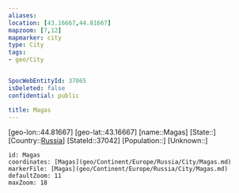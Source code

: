 ```yaml
---
aliases: 
location: [43.16667,44.81667]
mapzoom: [7,12] 
mapmarker: city 
type: City
tags:
- geo/City


SpocWebEntityId: 37065
isDeleted: false
confidential: public

title: Magas
---
```

[geo-lon::44.81667]
[geo-lat::43.16667]
[name::Magas]
[State::]
[Country::[Russia](geo/Continent/Europe/Russia.md)]
[StateId::37042]
[Population::]
[Unknown::]


```leaflet
id: Magas
coordinates: [Magas](geo/Continent/Europe/Russia/City/Magas.md)
markerFile: [Magas](geo/Continent/Europe/Russia/City/Magas.md)
defaultZoom: 11 
maxZoom: 18
```



